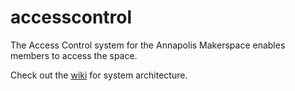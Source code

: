 # accesscontrol

The Access Control system for the Annapolis Makerspace enables members to access the space.

Check out the [wiki](https://github.com/AnnapolisMakerspace/accesscontrol/wiki) for system architecture. 

